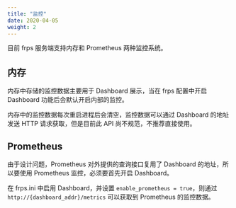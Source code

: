 ```yaml
---
title: "监控"
date: 2020-04-05
weight: 2
---
```


目前 frps 服务端支持内存和 Prometheus 两种监控系统。

## 内存

内存中存储的监控数据主要用于 Dashboard 展示，当在 frps 配置中开启 Dashboard 功能后会默认开启内部的监控。

内存中的监控数据每次重启进程后会清空，监控数据可以通过 Dashboard 的地址发送 HTTP 请求获取，但是目前此 API 尚不规范，不推荐直接使用。

## Prometheus

由于设计问题，Prometheus 对外提供的查询接口复用了 Dashboard 的地址，所以要使用 Prometheus 监控，必须要首先开启 Dashboard。

在 frps.ini 中启用 Dashboard，并设置 `enable_prometheus = true`，则通过 `http://{dashboard_addr}/metrics` 可以获取到 Prometheus 的监控数据。
